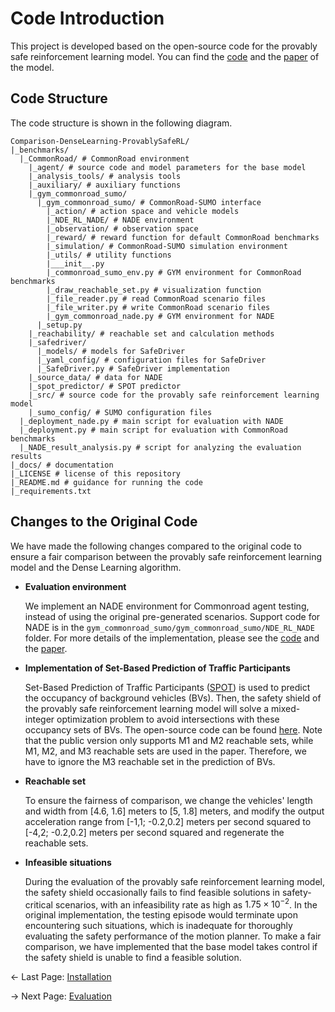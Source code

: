 # Code Introduction
This project is developed based on the open-source code for the provably safe reinforcement learning model. You can find the [code](https://codeocean.com/capsule/9949621/tree/v1) and the [paper](https://ieeexplore.ieee.org/abstract/document/10068193) of the model.

## Code Structure
The code structure is shown in the following diagram.
```
Comparison-DenseLearning-ProvablySafeRL/
|_benchmarks/
  |_CommonRoad/ # CommonRoad environment
    |_agent/ # source code and model parameters for the base model
    |_analysis_tools/ # analysis tools
    |_auxiliary/ # auxiliary functions
    |_gym_commonroad_sumo/
      |_gym_commonroad_sumo/ # CommonRoad-SUMO interface
        |_action/ # action space and vehicle models
        |_NDE_RL_NADE/ # NADE environment
        |_observation/ # observation space
        |_reward/ # reward function for default CommonRoad benchmarks
        |_simulation/ # CommonRoad-SUMO simulation environment
        |_utils/ # utility functions
        |___init__.py
        |_commonroad_sumo_env.py # GYM environment for CommonRoad benchmarks
        |_draw_reachable_set.py # visualization function
        |_file_reader.py # read CommonRoad scenario files
        |_file_writer.py # write CommonRoad scenario files
        |_gym_commonroad_nade.py # GYM environment for NADE
      |_setup.py
    |_reachability/ # reachable set and calculation methods
    |_safedriver/ 
      |_models/ # models for SafeDriver
      |_yaml_config/ # configuration files for SafeDriver
      |_SafeDriver.py # SafeDriver implementation
    |_source_data/ # data for NADE
    |_spot_predictor/ # SPOT predictor
    |_src/ # source code for the provably safe reinforcement learning model
    |_sumo_config/ # SUMO configuration files
  |_deployment_nade.py # main script for evaluation with NADE
  |_deployment.py # main script for evaluation with CommonRoad benchmarks
  |_NADE_result_analysis.py # script for analyzing the evaluation results
|_docs/ # documentation
|_LICENSE # license of this repository
|_README.md # guidance for running the code
|_requirements.txt
```

## Changes to the Original Code
We have made the following changes compared to the original code to ensure a fair comparison between the provably safe reinforcement learning model and the Dense Learning algorithm.

- **Evaluation environment**

    We implement an NADE environment for Commonroad agent testing, instead of using the original pre-generated scenarios. Support code for NADE is in the `gym_commonroad_sumo/gym_commonroad_sumo/NDE_RL_NADE` folder. For more details of the implementation, please see the [code](https://github.com/michigan-traffic-lab/Dense-Deep-Reinforcement-Learning/) and the [paper](https://www.nature.com/articles/s41467-021-21007-8).

- **Implementation of Set-Based Prediction of Traffic Participants**

    Set-Based Prediction of Traffic Participants ([SPOT](https://ieeexplore.ieee.org/abstract/document/7995951/)) is used to predict the occupancy of background vehicles (BVs). Then, the safety shield of the provably safe reinforcement learning model will solve a mixed-integer optimization problem to avoid intersections with these occupancy sets of BVs. The open-source code can be found [here](https://koschi.gitlab.io/spot). Note that the public version only supports M1 and M2 reachable sets, while M1, M2, and M3 reachable sets are used in the paper. Therefore, we have to ignore the M3 reachable set in the prediction of BVs.

- **Reachable set**

    To ensure the fairness of comparison, we change the vehicles' length and width from [4.6, 1.6] meters to [5, 1.8] meters, and modify the output acceleration range from [-1,1; -0.2,0.2] meters per second squared to [-4,2; -0.2,0.2] meters per second squared and regenerate the reachable sets.

- **Infeasible situations**

    During the evaluation of the provably safe reinforcement learning model, the safety shield occasionally fails to find feasible solutions in safety-critical scenarios, with an infeasibility rate as high as $1.75 \times 10^{−2}$. In the original implementation, the testing episode would terminate upon encountering such situations, which is inadequate for thoroughly evaluating the safety performance of the motion planner. To make a fair comparison, we have implemented that the base model takes control if the safety shield is unable to find a feasible solution.

<- Last Page: [Installation](installation.md)

-> Next Page: [Evaluation](evaluation.md)

